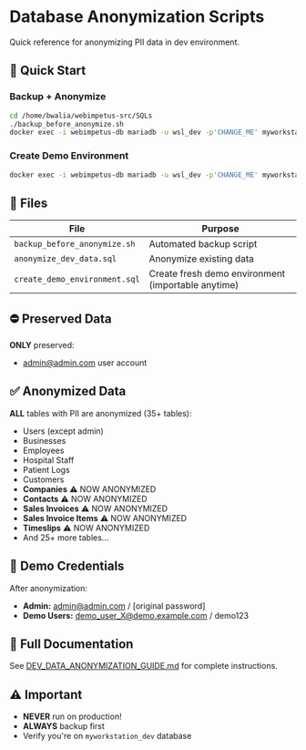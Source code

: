 # Database Anonymization Scripts

Quick reference for anonymizing PII data in dev environment.

## 🚀 Quick Start

### Backup + Anonymize
```bash
cd /home/bwalia/webimpetus-src/SQLs
./backup_before_anonymize.sh
docker exec -i webimpetus-db mariadb -u wsl_dev -p'CHANGE_ME' myworkstation_dev < anonymize_dev_data.sql
```

### Create Demo Environment
```bash
docker exec -i webimpetus-db mariadb -u wsl_dev -p'CHANGE_ME' myworkstation_dev < create_demo_environment.sql
```

## 📁 Files

| File | Purpose |
|------|---------|
| `backup_before_anonymize.sh` | Automated backup script |
| `anonymize_dev_data.sql` | Anonymize existing data |
| `create_demo_environment.sql` | Create fresh demo environment (importable anytime) |

## ⛔ Preserved Data

**ONLY** preserved:
- admin@admin.com user account

## ✅ Anonymized Data

**ALL** tables with PII are anonymized (35+ tables):
- Users (except admin)
- Businesses
- Employees
- Hospital Staff
- Patient Logs
- Customers
- **Companies** ⚠️ NOW ANONYMIZED
- **Contacts** ⚠️ NOW ANONYMIZED
- **Sales Invoices** ⚠️ NOW ANONYMIZED
- **Sales Invoice Items** ⚠️ NOW ANONYMIZED
- **Timeslips** ⚠️ NOW ANONYMIZED
- And 25+ more tables...

## 🔐 Demo Credentials

After anonymization:
- **Admin:** admin@admin.com / [original password]
- **Demo Users:** demo_user_X@demo.example.com / demo123

## 📖 Full Documentation

See [DEV_DATA_ANONYMIZATION_GUIDE.md](../DEV_DATA_ANONYMIZATION_GUIDE.md) for complete instructions.

## ⚠️ Important

- **NEVER** run on production!
- **ALWAYS** backup first
- Verify you're on `myworkstation_dev` database
